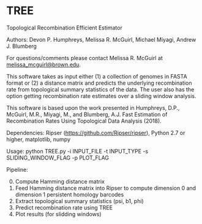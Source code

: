 # TREE
Topological Recombination Efficient Estimator 

Authors: Devon P. Humphreys, Melissa R. McGuirl, Michael Miyagi, Andrew J. Blumberg

For questions/comments please contact Melissa R. McGuirl at melissa_mcguirl@brown.edu.

This software takes as input either (1) a collection of genomes in FASTA format or (2) a distance matrix and predicts the underlying recombination rate from topological summary statistics of the data. The user also has the option getting recombination rate estimates over a sliding window analysis. 

This software is based upon the work presented in Humphreys, D.P., McGuirl, M.R., Miyagi, M., and Blumberg, A.J. Fast Estimation of Recombination Rates Using Topological Data Analysis (2018). 

Dependencies: Ripser (https://github.com/Ripser/ripser), Python 2.7 or higher, matplotlib, numpy

Usage: python TREE.py -i INPUT_FILE -t INPUT_TYPE -s SLIDING_WINDOW_FLAG -p PLOT_FLAG

Pipeline:

0) Compute Hamming distance matrix
1) Feed Hamming distance matrix into Ripser to compute dimension 0 and dimension 1 persistent homology barcodes
2) Extract topological summary statistics (psi, b1, phi)
3) Predict recombination rate using TREE 
4) Plot results (for slidding windows)
